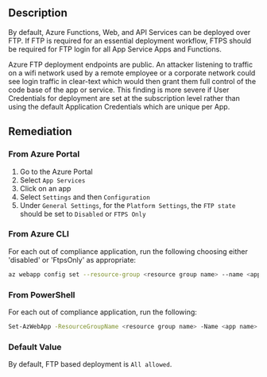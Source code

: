 ## Description

By default, Azure Functions, Web, and API Services can be deployed over FTP. If FTP is required for an essential deployment workflow, FTPS should be required for FTP login for all App Service Apps and Functions.

Azure FTP deployment endpoints are public. An attacker listening to traffic on a wifi network used by a remote employee or a corporate network could see login traffic in clear-text which would then grant them full control of the code base of the app or service. This finding is more severe if User Credentials for deployment are set at the subscription level rather than using the default Application Credentials which are unique per App.

## Remediation

### From Azure Portal

1. Go to the Azure Portal
2. Select `App Services`
3. Click on an app
4. Select `Settings` and then `Configuration`
5. Under `General Settings`, for the `Platform Settings`, the `FTP state` should be set to `Disabled` or `FTPS Only`

### From Azure CLI

For each out of compliance application, run the following choosing either 'disabled' or 'FtpsOnly' as appropriate:

```bash
az webapp config set --resource-group <resource group name> --name <app name> --ftps-state [disabled|FtpsOnly]
```

### From PowerShell

For each out of compliance application, run the following:

```bash
Set-AzWebApp -ResourceGroupName <resource group name> -Name <app name> - FtpsState <Disabled or FtpsOnly>
```

### Default Value

By default, FTP based deployment is `All allowed`.